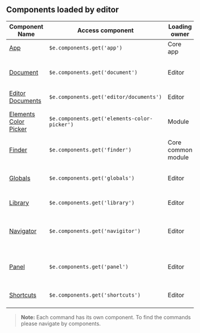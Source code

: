 
## Components loaded by editor

| Component Name                                                    													  |  Access component                     		  | Loading owner                		    | Description
|-------------------------------------------------------------------------------------------------------------------------|-----------------------------------------------|-----------------------------------------|-----------------------
| [App](#)                                                     															  | `$e.components.get('app')`		 			  | Core app       					     	| Elementor main app.
| [Document](document/readme.md)              																			  | `$e.components.get('document')` 			  | Editor									| Document manipulations, available only in editor.
| [Editor Documents](#)                                                     											  | `$e.components.get('editor/documents')`       | Editor 									| Documents manager.
| [Elements Color Picker](../../../../modules/elements-color-picker/assets/js/editor/component.md)						  | `$e.components.get('elements-color-picker')`  | Module  			 			    	| Elements color picker, available only in editor.
| [Finder](#)                                                     														  | `$e.components.get('finder')`    		  	  | Core common module 						| Interaction with finder.
| [Globals](#)                                                     														  | `$e.components.get('globals')`  			  |	Editor				 		 			| Interaction with globals data, available only in editor.
| [Library](#)                                                   														  | `$e.components.get('library')`  			  | Editor					 				| Interaction with Library.
| [Navigator](#)                                              															  | `$e.components.get('navigitor')`			  |	Editor				 					| Interaction with navigator, available only in editor.
| [Panel](#)                                                       														  | `$e.components.get('panel')`    			  |	Editor				 					| Interaction with panel, available only in editor.
| [Shortcuts](#)                                               															  | `$e.components.get('shortcuts')`		      | Editor					 				| Interaction with shortcuts.

> **Note:** Each command has its own component. To find the commands please navigate by components.



